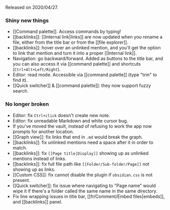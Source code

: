 Released on 2020/04/27.

### Shiny new things

- [[Command palette]]. Access commands by typing!
- [[backlinks]]: [[Internal link|links]] are now updated when you rename a file, either from the title bar or from the [[file explorer]].
- [[backlinks]]: hover over an unlinked mention, and you'll get the option to link that mention and turn it into a proper [[Internal link]].
- Navigation: go backward/forward. Added as buttons to the title bar, and you can also access it via [[command palette]] and shortcuts (`Ctrl+Alt+Left/Right`).
- Editor: read mode. Accessible via [[command palette]] (type "trm" to find it).
- [[Quick switcher]] & [[command palette]]: they now support fuzzy search.

### No longer broken

- Editor: fix `Ctrl+click` doesn't create new note.
- Editor: fix unreadable Markdown and white cursor bug.
- If you've moved the vault, instead of refusing to work the app now prompts for another location.
- [[Graph view]]: fix links that end in `.md` would break the graph.
- [[backlinks]]: fix unlinked mentions need a space after it in order to match.
- [[backlinks]]: fix `[[Page title|Display]]` showing up as unlinked mentions instead of links.
- [[backlinks]]: fix full file path like `[[Folder/Sub-folder/Page]]` not showing up as links.
- [[Custom CSS]]: fix cannot disable the plugin if `obsidian.css` is not present.
- [[Quick switcher]]: fix issue where navigating to "Page name" would wipe it if there's a folder called the same name in the same directory.
- Fix line wrapping issues in title bar, [[fr/Comment/Embed files|embeds]], and [[backlinks]] panel.


